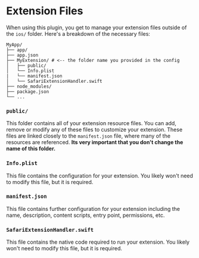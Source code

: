 # Extension Files

When using this plugin, you get to manage your extension files outside of the `ios/` folder. Here's a breakdown of the necessary files:

```console
MyApp/
├── app/
├── app.json
├── MyExtension/ # <-- the folder name you provided in the config
│   ├── public/
│   └── Info.plist
|   └── manifest.json
│   └── SafariExtensionHandler.swift
├── node_modules/
├── package.json
└── ...
```

### `public/`

This folder contains all of your extension resource files. You can add, remove or modify any of these files to customize your extension. These files are linked closely to the `manifest.json` file, where many of the resources are referenced. **Its very important that you don't change the name of this folder.**

### `Info.plist`

This file contains the configuration for your extension. You likely won't need to modify this file, but it is required.

### `manifest.json`

This file contains further configuration for your extension including the name, description, content scripts, entry point, permissions, etc.

### `SafariExtensionHandler.swift`

This file contains the native code required to run your extension. You likely won't need to modify this file, but it is required.

